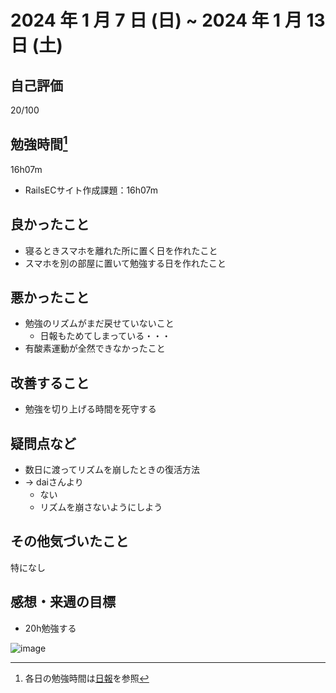 # 2024 年 1 月 7 日 (日) ~ 2024 年 1 月 13 日 (土)

## 自己評価
20/100

## 勉強時間[^1]
16h07m
- RailsECサイト作成課題：16h07m
[^1]: 各日の勉強時間は[日報](https://github.com/nil-ramuda/daily-report)を参照

## 良かったこと
- 寝るときスマホを離れた所に置く日を作れたこと
- スマホを別の部屋に置いて勉強する日を作れたこと

## 悪かったこと
- 勉強のリズムがまだ戻せていないこと
  - 日報もためてしまっている・・・
- 有酸素運動が全然できなかったこと

## 改善すること
- 勉強を切り上げる時間を死守する

## 疑問点など
- 数日に渡ってリズムを崩したときの復活方法
- -> daiさんより
  - ない
  - リズムを崩さないようにしよう

## その他気づいたこと
特になし

## 感想・来週の目標
- 20h勉強する

![image](https://github.com/nil-ramuda/weekly_report/assets/94735931/e09b39e6-832e-4811-9856-1428ebbbb81a)
